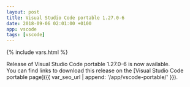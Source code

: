 ```yaml
---
layout: post
title: Visual Studio Code portable 1.27.0-6
date: 2018-09-06 02:01:00 +0100
app: vscode
tags: [vscode]
---
```

{% include vars.html %}

Release of Visual Studio Code portable 1.27.0-6 is now available.<br />
You can find links to download this release on the [Visual Studio Code portable page]({{ var_seo_url | append: '/app/vscode-portable/' }}).